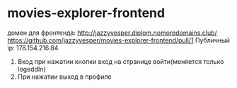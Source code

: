 # movies-explorer-frontend


домен для фронтенда: http://jazzyvesper.diplom.nomoredomains.club/
https://github.com/jazzyvesper/movies-explorer-frontend/pull/1
Публичный ip: 178.154.216.84


1. Вход при нажатии кнопки вход на странице войти(меняется только logeddIn)
2. При нажатии выход в профиле
